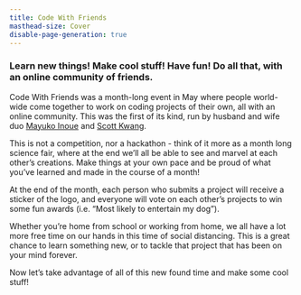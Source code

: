 ```yaml
---
title: Code With Friends
masthead-size: Cover
disable-page-generation: true
---
```

### Learn new things! Make cool stuff! Have fun! Do all that, with an online community of friends.

Code With Friends was a month-long event in May where people world-wide come together to work on coding projects of their own, all with an online community. This was the first of its kind, run by husband and wife duo [Mayuko Inoue](https://www.youtube.com/hellomayuko) and [Scott Kwang](http://twitch.tv/squatkong).

This is not a competition, nor a hackathon - think of it more as a month long science fair, where at the end we’ll all be able to see and marvel at each other’s creations. Make things at your own pace and be proud of what you’ve learned and made in the course of a month!

At the end of the month, each person who submits a project will receive a sticker of the logo, and everyone will vote on each other’s projects to win some fun awards (i.e. “Most likely to entertain my dog”).

Whether you’re home from school or working from home, we all have a lot more free time on our hands in this time of social distancing. This is a great chance to learn something new, or to tackle that project that has been on your mind forever.

Now let’s take advantage of all of this new found time and make some cool stuff!